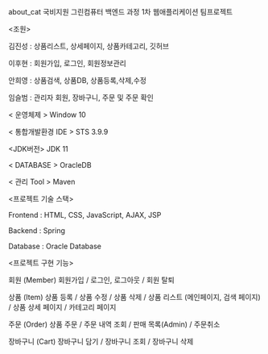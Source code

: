 about_cat
국비지원 그린컴퓨터 백엔드 과정 1차 웹애플리케이션 팀프로젝트

<조원>

김진성 : 상품리스트, 상세페이지, 상품카테고리, 깃허브

이후현 : 회원가입, 로그인, 회원정보관리

안희영 : 상품검색, 상품DB, 상품등록,삭제,수정

임슬범 : 관리자 회원, 장바구니, 주문 및 주문 확인

< 운영체제 > Window 10

< 통합개발환경 IDE > STS 3.9.9

<JDK버전> JDK 11

< DATABASE > OracleDB

< 관리 Tool > Maven

<프로젝트 기술 스택>

Frontend : HTML, CSS, JavaScript, AJAX, JSP

Backend : Spring

Database : Oracle Database

<프로젝트 구현 기능>

회원 (Member) 회원가입 / 로그인, 로그아웃 / 회원 탈퇴

상품 (Item) 상품 등록 / 상품 수정 / 상품 삭제 / 상품 리스트 (메인페이지, 검색 페이지) / 상품 상세 페이지 / 카테고리 페이지

주문 (Order)
상품 주문 / 주문 내역 조회 / 판매 목록(Admin) / 주문취소

장바구니 (Cart) 장바구니 담기 / 장바구니 조회 / 장바구니 삭제
